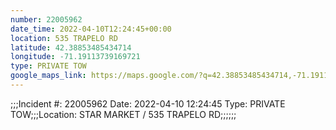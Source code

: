 ```yaml
---
number: 22005962
date_time: 2022-04-10T12:24:45+00:00
location: 535 TRAPELO RD
latitude: 42.38853485434714
longitude: -71.19113739169721
type: PRIVATE TOW
google_maps_link: https://maps.google.com/?q=42.38853485434714,-71.19113739169721
---
```


;;;Incident #: 22005962  Date: 2022-04-10 12:24:45   Type: PRIVATE TOW;;;Location: STAR MARKET / 535 TRAPELO RD;;;;;;

